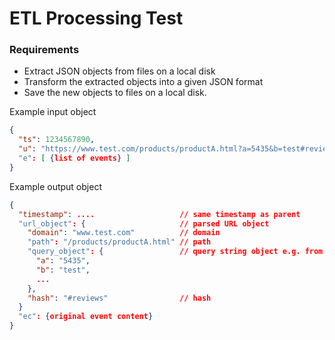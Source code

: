 # ETL Processing Test

### Requirements

- Extract JSON objects from files on a local disk
- Transform the extracted objects into a given JSON format
- Save the new objects to files on a local disk.

Example input object

```json
{
  "ts": 1234567890,                                                         // unix timestamp
  "u": "https://www.test.com/products/productA.html?a=5435&b=test#reviews"  // a url
  "e": [ {list of events} ]                                                 // an array of objects, each object represents an event
}
```

Example output object

```json
{
  "timestamp": ....                   // same timestamp as parent
  "url_object": {                     // parsed URL object
    "domain": "www.test.com"          // domain
    "path": "/products/productA.html" // path
    "query_object": {                 // query string object e.g. from ?q1=val1&q2=val2
      "a": "5435",
      "b": "test",
      ...
    },
    "hash": "#reviews"                // hash
  }
  "ec": {original event content}
}
```
